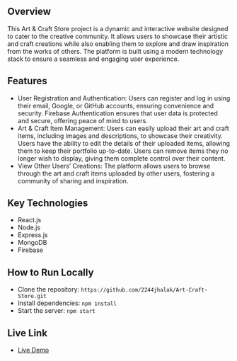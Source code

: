 

## Overview
This Art & Craft Store project is a dynamic and interactive website designed to cater to the creative community. It allows users to showcase their artistic and craft creations while also enabling them to explore and draw inspiration from the works of others. The platform is built using a modern technology stack to ensure a seamless and engaging user experience.

## Features
- User Registration and Authentication: Users can register and log in using their email, Google, or GitHub accounts, ensuring convenience and security. Firebase Authentication ensures that user data is protected and secure, offering peace of mind to users.
- Art & Craft Item Management: Users can easily upload their art and craft items, including images and descriptions, to showcase their creativity. Users have the ability to edit the details of their uploaded items, allowing them to keep their portfolio up-to-date. Users can remove items they no longer wish to display, giving them complete control over their content.
- View Other Users’ Creations: The platform allows users to browse through the art and craft items uploaded by other users, fostering a community of sharing and inspiration.

## Key Technologies
- React.js
- Node.js
- Express.js
- MongoDB
- Firebase

## How to Run Locally
- Clone the repository: `https://github.com/2244jhalak/Art-Craft-Store.git`
- Install dependencies: `npm install`
- Start the server: `npm start`

## Live Link
- [Live Demo](https://b9a10-client-side-2244jhalak.web.app/)
